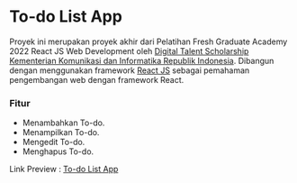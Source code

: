 # To-do List App

Proyek ini merupakan proyek akhir dari Pelatihan Fresh Graduate Academy 2022 React JS Web Development oleh [Digital Talent Scholarship Kementerian Komunikasi dan Informatika Republik Indonesia](https://digitalent.kominfo.go.id/). Dibangun dengan menggunakan framework [React JS](https://legacy.reactjs.org/) sebagai pemahaman pengembangan web dengan framework React.

### Fitur

- Menambahkan To-do.
- Menampilkan To-do.
- Mengedit To-do.
- Menghapus To-do.


Link Preview : [To-do List App](https://rasyadpras.github.io/ProjectTodoList/)